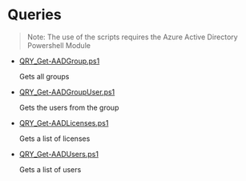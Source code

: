 # Queries

> Note: The use of the scripts requires the Azure Active Directory Powershell Module

+ [QRY_Get-AADGroup.ps1](./QRY_Get-AADGroup.ps1)

  Gets all groups

+ [QRY_Get-AADGroupUser.ps1](./QRY_Get-AADGroupUser.ps1)

  Gets the users from the group

+ [QRY_Get-AADLicenses.ps1](./QRY_Get-AADLicenses.ps1)

  Gets a list of licenses

+ [QRY_Get-AADUsers.ps1](./QRY_Get-AADUsers.ps1)

  Gets a list of users